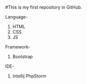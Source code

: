 #This is my first repository in GitHub.

Language-
1. HTML
2. CSS
3. JS

Framework-
1. Bootstrap

IDE-
1. Intellij PhpStorm